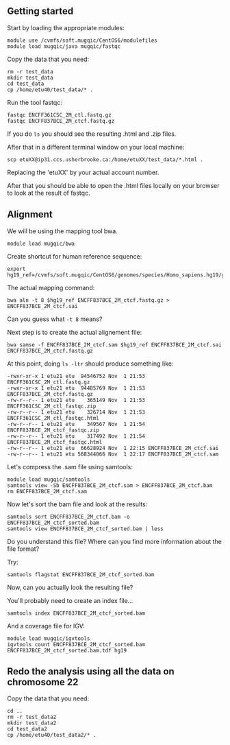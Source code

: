 ## Getting started

Start by loading the appropriate modules:
```
module use /cvmfs/soft.mugqic/CentOS6/modulefiles
module load mugqic/java mugqic/fastqc
```

Copy the data that you need:
```
rm -r test_data
mkdir test_data
cd test_data
cp /home/etu40/test_data/* .
```

Run the tool fastqc:
```
fastqc ENCFF361CSC_2M_ctl.fastq.gz
fastqc ENCFF837BCE_2M_ctcf.fastq.gz
```

If you do `ls` you should see the resulting .html and .zip files.

After that in a different terminal window on your local machine:
```
scp etuXX@ip31.ccs.usherbrooke.ca:/home/etuXX/test_data/*.html .
```

Replacing the 'etuXX' by your actual account number. 

After that you should be able to open the .html files locally on your browser to look at the result of fastqc.

## Alignment

We will be using the mapping tool bwa.
```
module load mugqic/bwa
```

Create shortcut for human reference sequence:
```
export hg19_ref=/cvmfs/soft.mugqic/CentOS6/genomes/species/Homo_sapiens.hg19/genome/bwa_index/Homo_sapiens.hg19.fa
```

The actual mapping command:
```
bwa aln -t 8 $hg19_ref ENCFF837BCE_2M_ctcf.fastq.gz > ENCFF837BCE_2M_ctcf.sai
```

Can you guess what `-t 8` means?

Next step is to create the actual alignement file:
```
bwa samse -f ENCFF837BCE_2M_ctcf.sam $hg19_ref ENCFF837BCE_2M_ctcf.sai ENCFF837BCE_2M_ctcf.fastq.gz 
```

At this point, doing `ls -ltr` should produce something like:
```
-rwxr-xr-x 1 etu21 etu  94546752 Nov  1 21:53 ENCFF361CSC_2M_ctl.fastq.gz
-rwxr-xr-x 1 etu21 etu  94485769 Nov  1 21:53 ENCFF837BCE_2M_ctcf.fastq.gz
-rw-r--r-- 1 etu21 etu    365149 Nov  1 21:53 ENCFF361CSC_2M_ctl_fastqc.zip
-rw-r--r-- 1 etu21 etu    326714 Nov  1 21:53 ENCFF361CSC_2M_ctl_fastqc.html
-rw-r--r-- 1 etu21 etu    349567 Nov  1 21:54 ENCFF837BCE_2M_ctcf_fastqc.zip
-rw-r--r-- 1 etu21 etu    317492 Nov  1 21:54 ENCFF837BCE_2M_ctcf_fastqc.html
-rw-r--r-- 1 etu21 etu  66628924 Nov  1 22:15 ENCFF837BCE_2M_ctcf.sai
-rw-r--r-- 1 etu21 etu 568344066 Nov  1 22:17 ENCFF837BCE_2M_ctcf.sam
```

Let's compress the .sam file using samtools:
```
module load mugqic/samtools
samtools view -Sb ENCFF837BCE_2M_ctcf.sam > ENCFF837BCE_2M_ctcf.bam 
rm ENCFF837BCE_2M_ctcf.sam
```

Now let's sort the bam file and look at the results:
```
samtools sort ENCFF837BCE_2M_ctcf.bam -o ENCFF837BCE_2M_ctcf_sorted.bam
samtools view ENCFF837BCE_2M_ctcf_sorted.bam | less
```

Do you understand this file? Where can you find more information about the file format?

Try:
```
samtools flagstat ENCFF837BCE_2M_ctcf_sorted.bam
```

Now, can you actually look the resulting file?

You'll probably need to create an index file...
```
samtools index ENCFF837BCE_2M_ctcf_sorted.bam
```

And a coverage file for IGV:
```
module load mugqic/igvtools
igvtools count ENCFF837BCE_2M_ctcf_sorted.bam ENCFF837BCE_2M_ctcf_sorted.bam.tdf hg19
```

## Redo the analysis using all the data on chromosome 22

Copy the data that you need:
```
cd ..
rm -r test_data2
mkdir test_data2
cd test_data2
cp /home/etu40/test_data2/* .
```


